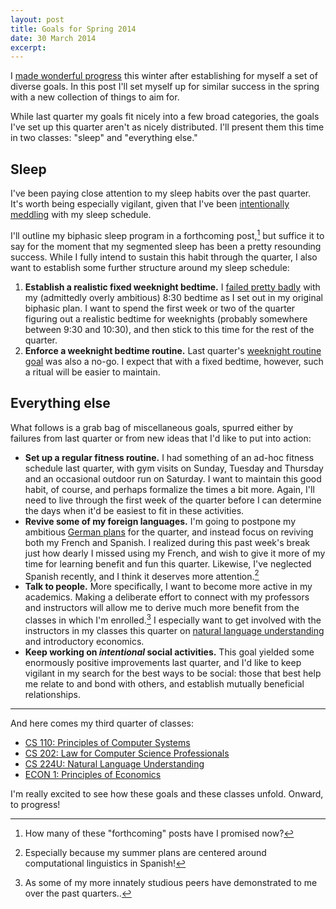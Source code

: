 ```yaml
---
layout: post
title: Goals for Spring 2014
date: 30 March 2014
excerpt:
---
```


I [made wonderful progress][1] this winter after establishing for myself a set
of diverse goals. In this post I'll set myself up for similar success in the
spring with a new collection of things to aim for.

While last quarter my goals fit nicely into a few broad categories, the goals
I've set up this quarter aren't as nicely distributed. I'll present them this
time in two classes: "sleep" and "everything else."

## Sleep

I've been paying close attention to my sleep habits over the past quarter. It's
worth being especially vigilant, given that I've been
[intentionally meddling][2] with my sleep schedule.

I'll outline my biphasic sleep program in a forthcoming post,[^1] but suffice it
to say for the moment that my segmented sleep has been a pretty resounding
success. While I fully intend to sustain this habit through the quarter, I also
want to establish some further structure around my sleep schedule:

1. **Establish a realistic fixed weeknight bedtime.** I [failed pretty badly][3]
   with my (admittedly overly ambitious) 8:30 bedtime as I set out in my
   original biphasic plan. I want to spend the first week or two of the quarter
   figuring out a realistic bedtime for weeknights (probably somewhere between
   9:30 and 10:30), and then stick to this time for the rest of the quarter.
2. **Enforce a weeknight bedtime routine.** Last quarter's
   [weeknight routine goal][3] was also a no-go. I expect that with a fixed
   bedtime, however, such a ritual will be easier to maintain.

## Everything else

What follows is a grab bag of miscellaneous goals, spurred either by failures
from last quarter or from new ideas that I'd like to put into action:

- **Set up a regular fitness routine.** I had something of an ad-hoc fitness
  schedule last quarter, with gym visits on Sunday, Tuesday and Thursday and an
  occasional outdoor run on Saturday. I want to maintain this good habit, of
  course, and perhaps formalize the times a bit more. Again, I'll need to live
  through the first week of the quarter before I can determine the days when
  it'd be easiest to fit in these activities.
- **Revive some of my foreign languages.** I'm going to postpone my ambitious
  [German plans][4] for the quarter, and instead focus on reviving both my
  French and Spanish. I realized during this past week's break just how dearly I
  missed using my French, and wish to give it more of my time for learning
  benefit and fun this quarter. Likewise, I've neglected Spanish recently, and I
  think it deserves more attention.[^2]
- **Talk to people.** More specifically, I want to become more active in my
  academics. Making a deliberate effort to connect with my professors and
  instructors will allow me to derive much more benefit from the classes in
  which I'm enrolled.[^3] I especially want to get involved with the instructors
  in my classes this quarter on [natural language understanding][4] and
  introductory economics.
- **Keep working on *intentional* social activities.** This goal yielded some
  enormously positive improvements last quarter, and I'd like to keep vigilant
  in my search for the best ways to be social: those that best help me relate to
  and bond with others, and establish mutually beneficial relationships.

<hr/>

And here comes my third quarter of classes:

- [CS 110: Principles of Computer Systems][5]
- [CS 202: Law for Computer Science Professionals][6]
- [CS 224U: Natural Language Understanding][7]
- [ECON 1: Principles of Economics][8]

I'm really excited to see how these goals and these classes unfold. Onward, to
progress!

[1]: /2014/q2#goal-updates
[2]: /2013/biphasic-sleep
[3]: /2014/q2#sleep
[4]: http://cs224u.stanford.edu
[5]: http://cs110.stanford.edu
[6]: http://cs202.stanford.edu
[7]: http://cs224u.stanford.edu
[8]: http://explorecourses.stanford.edu/CourseSearch/search?q=econ+1&view=catalog&page=0&academicYear=&filter-units-5=on&filter-time-1=on&filter-day-2=on&filter-day-3=on&filter-day-4=on&filter-day-5=on&filter-ger-GERDBSocSci=on&collapse=%2C3%2C2%2C5%2C&filter-coursestatus-Active=on

[^1]: How many of these "forthcoming" posts have I promised now?
[^2]: Especially because my summer plans are centered around computational linguistics in Spanish!
[^3]: As some of my more innately studious peers have demonstrated to me over the past quarters..
